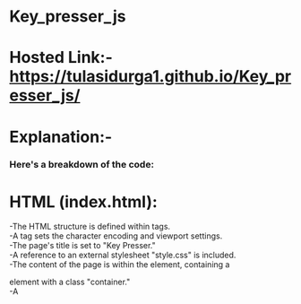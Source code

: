 # Key_presser_js
# Hosted Link:-https://tulasidurga1.github.io/Key_presser_js/
# Explanation:-
### Here's a breakdown of the code:

# HTML (index.html):
-The HTML structure is defined within <!DOCTYPE html> tags.<br>
-A <meta> tag sets the character encoding and viewport settings.<br>
-The page's title is set to "Key Presser."<br>
-A reference to an external stylesheet "style.css" is included.<br>
-The content of the page is within the <body> element, containing a <div> element with a class "container."<br>
-A <script> tag references an external JavaScript file "index.js."<br>
### JavaScript (index.js):
- An event listener is added to the document object, listening for the "keydown" event. This event fires when a key is pressed.
- Inside the event listener:-
- The container variable is selected, referring to the <div> element with the class "container."
- The innerText of the container is cleared to prepare it for new content.
- Information about the pressed key and its key code is displayed:<br>
-A new (header) element is created with text indicating the pressed key.<br>
-A new  (paragraph) element is created with text indicating the key code.<br>
-Both the h1 and p elements are appended as child elements to the container to display the information.<br>
 CSS (style.css):

### CSS is used to style the page.
-The * selector applies styles to all elements, setting margins, padding, and the box-sizing property.
-The .container class styles the div element:
-It uses flexbox to center its content both vertically and horizontally.
-It sets a specific font size and weight.
-Additional styles for <p> and <h1> elements are defined.
